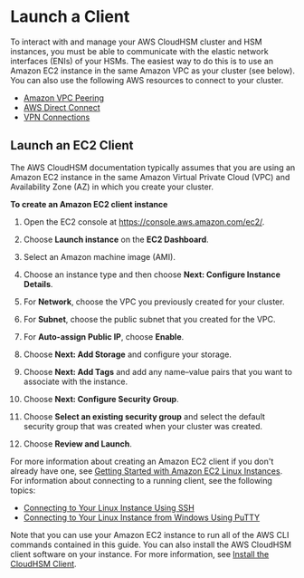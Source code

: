 # Launch a Client<a name="launch-client-instance"></a>

To interact with and manage your AWS CloudHSM cluster and HSM instances, you must be able to communicate with the elastic network interfaces \(ENIs\) of your HSMs\. The easiest way to do this is to use an Amazon EC2 instance in the same Amazon VPC as your cluster \(see below\)\. You can also use the following AWS resources to connect to your cluster\. 
+ [Amazon VPC Peering](http://docs.aws.amazon.com/AmazonVPC/latest/PeeringGuide/Welcome.html)
+ [AWS Direct Connect](https://aws.amazon.com/documentation/direct-connect/)
+ [VPN Connections](https://docs.aws.amazon.com/AmazonVPC/latest/UserGuide/vpn-connections.html)

## Launch an EC2 Client<a name="launch-client-instance-ec2"></a>

 The AWS CloudHSM documentation typically assumes that you are using an Amazon EC2 instance in the same Amazon Virtual Private Cloud \(VPC\) and Availability Zone \(AZ\) in which you create your cluster\. 

**To create an Amazon EC2 client instance**

1. Open the EC2 console at [https://console\.aws\.amazon\.com/ec2/](https://console.aws.amazon.com/ec2/)\.

1. Choose **Launch instance** on the **EC2 Dashboard**\.

1. Select an Amazon machine image \(AMI\)\.

1. Choose an instance type and then choose **Next: Configure Instance Details**\.

1. For **Network**, choose the VPC you previously created for your cluster\.

1. For **Subnet**, choose the public subnet that you created for the VPC\.

1. For **Auto\-assign Public IP**, choose **Enable**\.

1. Choose **Next: Add Storage** and configure your storage\.

1. Choose **Next: Add Tags** and add any name–value pairs that you want to associate with the instance\.

1. Choose **Next: Configure Security Group**\.

1. Choose **Select an existing security group** and select the default security group that was created when your cluster was created\. 

1. Choose **Review and Launch**\.

For more information about creating an Amazon EC2 client if you don't already have one, see [Getting Started with Amazon EC2 Linux Instances](http://docs.aws.amazon.com/AWSEC2/latest/UserGuide/EC2_GetStarted.html)\. For information about connecting to a running client, see the following topics: 
+ [Connecting to Your Linux Instance Using SSH](http://docs.aws.amazon.com/AWSEC2/latest/UserGuide/AccessingInstancesLinux.html)
+ [Connecting to Your Linux Instance from Windows Using PuTTY](http://docs.aws.amazon.com/AWSEC2/latest/UserGuide/putty.html)

Note that you can use your Amazon EC2 instance to run all of the AWS CLI commands contained in this guide\. You can also install the AWS CloudHSM client software on your instance\. For more information, see [Install the CloudHSM Client](install-and-configure-client.md)\. 